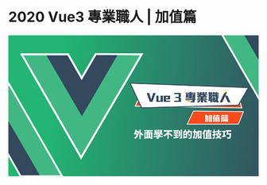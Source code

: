 # 2020 Vue3 專業職人 | 加值篇

<a href="https://hiskio.com/packages/VkypJN3rJ" target="_blank"><img src="./assets/img.png"/></a>
